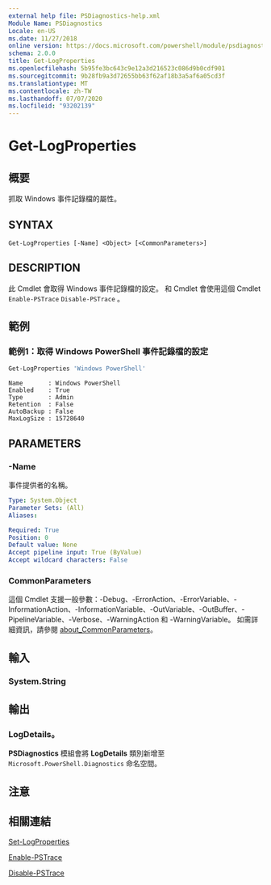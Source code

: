 ```yaml
---
external help file: PSDiagnostics-help.xml
Module Name: PSDiagnostics
Locale: en-US
ms.date: 11/27/2018
online version: https://docs.microsoft.com/powershell/module/psdiagnostics/get-logproperties?view=powershell-7.1&WT.mc_id=ps-gethelp
schema: 2.0.0
title: Get-LogProperties
ms.openlocfilehash: 5b95fe3bc643c9e12a3d216523c086d9b0cdf901
ms.sourcegitcommit: 9b28fb9a3d72655bb63f62af18b3a5af6a05cd3f
ms.translationtype: MT
ms.contentlocale: zh-TW
ms.lasthandoff: 07/07/2020
ms.locfileid: "93202139"
---
```

# Get-LogProperties

## 概要
抓取 Windows 事件記錄檔的屬性。

## SYNTAX

```
Get-LogProperties [-Name] <Object> [<CommonParameters>]
```

## DESCRIPTION

此 Cmdlet 會取得 Windows 事件記錄檔的設定。 和 Cmdlet 會使用這個 Cmdlet `Enable-PSTrace` `Disable-PSTrace` 。

## 範例

### 範例1：取得 Windows PowerShell 事件記錄檔的設定

```powershell
Get-LogProperties 'Windows PowerShell'
```

```Output
Name       : Windows PowerShell
Enabled    : True
Type       : Admin
Retention  : False
AutoBackup : False
MaxLogSize : 15728640
```

## PARAMETERS

### -Name

事件提供者的名稱。

```yaml
Type: System.Object
Parameter Sets: (All)
Aliases:

Required: True
Position: 0
Default value: None
Accept pipeline input: True (ByValue)
Accept wildcard characters: False
```

### CommonParameters

這個 Cmdlet 支援一般參數：-Debug、-ErrorAction、-ErrorVariable、-InformationAction、-InformationVariable、-OutVariable、-OutBuffer、-PipelineVariable、-Verbose、-WarningAction 和 -WarningVariable。 如需詳細資訊，請參閱 [about_CommonParameters](https://go.microsoft.com/fwlink/?LinkID=113216)。

## 輸入

### System.String

## 輸出

### LogDetails。

**PSDiagnostics** 模組會將 **LogDetails** 類別新增至 `Microsoft.PowerShell.Diagnostics` 命名空間。

## 注意

## 相關連結

[Set-LogProperties](Set-LogProperties.md)

[Enable-PSTrace](Enable-PSTrace.md)

[Disable-PSTrace](Disable-PSTrace.md)

